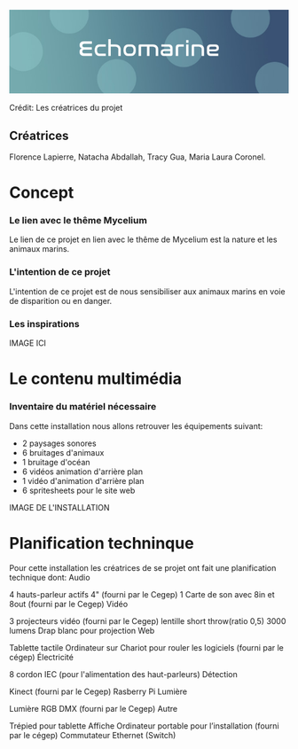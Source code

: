 ![](media/echomarine_banniere_page_projet.jpeg)

Crédit: Les créatrices du projet 

## Créatrices 
Florence Lapierre, Natacha Abdallah, Tracy Gua, Maria Laura Coronel. 



# Concept 

### Le lien avec le thême Mycelium 
Le lien de ce projet en lien avec le thême de Mycelium est la nature et les animaux marins.

### L'intention de ce projet
L'intention de ce projet est de nous sensibiliser aux animaux marins en voie de disparition ou en danger.

### Les inspirations
IMAGE ICI 



# Le contenu multimédia 

### Inventaire du matériel nécessaire 
Dans cette installation nous allons retrouver les équipements suivant: 
- 2 paysages sonores
- 6 bruitages d'animaux 
- 1 bruitage d'océan 
- 6 vidéos animation d'arrière plan
- 1 vidéo d'animation d'arrière plan
- 6 spritesheets pour le site web

IMAGE DE L'INSTALLATION 

# Planification techninque
Pour cette installation les créatrices de se projet ont fait une planification technique dont: 
Audio

4 hauts-parleur actifs 4" (fourni par le Cegep)
1 Carte de son avec 8in et 8out (fourni par le Cegep)
Vidéo

3 projecteurs vidéo (fourni par le Cegep) lentille short throw(ratio 0,5) 3000 lumens
Drap blanc pour projection
Web

Tablette tactile
Ordinateur sur Chariot pour rouler les logiciels (fourni par le cégep)
Électricité

8 cordon IEC (pour l'alimentation des haut-parleurs)
Détection

Kinect (fourni par le Cegep)
Rasberry Pi
Lumière

Lumière RGB DMX (fourni par le Cegep)
Autre

Trépied pour tablette
Affiche
Ordinateur portable pour l’installation (fourni par le cégep)
Commutateur Ethernet (Switch)
